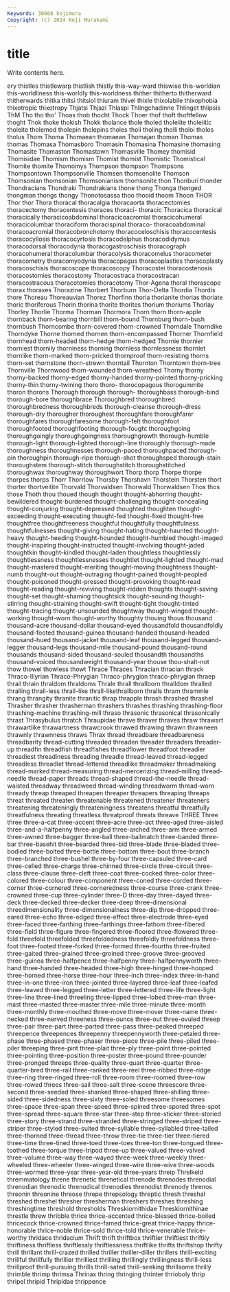 ```yaml
---
Keywords: 30608 kojimura
Copyright: (C) 2024 Koji Murakami
---
```


# title

Write contents here.



ery thistles thistlewarp thistlish
thistly this-way-ward thiswise this-worldian this-worldliness this-worldly this-worldness thither thitherto thitherward
thitherwards thitka thitsi thitsiol thiuram thivel thixle thixolabile thixophobia thixotropic
thixotropy Thjatsi Thjazi Thlaspi Thlingchadinne Thlinget thlipsis ThM Tho tho
tho' Thoas thob thocht Thock Thoer thof thoft thoftfellow thoght
Thok thoke thokish Thokk tholance thole tholed tholeiite tholeiitic tholeite
tholemod tholepin tholepins tholes tholi tholing tholli tholoi tholos tholus
Thom Thoma Thomaean thomaean Thomajan thoman Thomas thomas Thomasa Thomasboro
Thomasin Thomasina Thomasine thomasing Thomasite Thomaston Thomastown Thomasville Thomey thomisid
Thomisidae Thomism thomism Thomist thomist Thomistic Thomistical Thomite thomite Thomomys
Thompson thompson Thompsons Thompsontown Thompsonville Thomsen thomsenolite Thomson Thomsonian thomsonian
Thomsonianism thomsonite thon Thonburi thonder Thondracians Thondraki Thondrakians thone thong
Thonga thonged thongman thongs thongy Thonotosassa thoo thooid thoom Thoon
THOR Thor thor Thora thoracal thoracalgia thoracaorta thoracectomies thoracectomy thoracentesis
thoraces thoraci- thoracic Thoracica thoracical thoracically thoracicoabdominal thoracicoacromial thoracicohumeral thoracicolumbar
thoraciform thoracispinal thoraco- thoracoabdominal thoracoacromial thoracobronchotomy thoracoceloschisis thoracocentesis thoracocyllosis thoracocyrtosis
thoracodelphus thoracodidymus thoracodorsal thoracodynia thoracogastroschisis thoracograph thoracohumeral thoracolumbar thoracolysis thoracomelus
thoracometer thoracometry thoracomyodynia thoracopagus thoracoplasties thoracoplasty thoracoschisis thoracoscope thoracoscopy Thoracostei
thoracostenosis thoracostomies thoracostomy Thoracostraca thoracostracan thoracostracous thoracotomies thoracotomy Thor-Agena thoral
thorascope thorax thoraxes Thorazine Thorbert Thorburn Thor-Delta Thordia Thordis thore
Thoreau Thoreauvian Thorez Thorfinn thoria thorianite thorias thoriate thoric thoriferous
Thorin thorina thorite thorites thorium thoriums Thorlay Thorley Thorlie Thorma
Thorman Thormora Thorn thorn thorn-apple thornback thorn-bearing thornbill thorn-bound Thornburg
thorn-bush thornbush Thorncombe thorn-covered thorn-crowned Thorndale Thorndike Thorndyke Thorne thorned
thornen thorn-encompassed Thorner Thornfield thornhead thorn-headed thorn-hedge thorn-hedged Thornie thornier
thorniest thornily thorniness thorning thornless thornlessness thornlet thornlike thorn-marked thorn-pricked
thornproof thorn-resisting thorns thorn-set thornstone thorn-strewn thorntail Thornton Thorntown thorn-tree
Thornville Thornwood thorn-wounded thorn-wreathed Thorny thorny thorny-backed thorny-edged thorny-handed thorny-pointed
thorny-pricking thorny-thin thorny-twining thoro thoro- thorocopagous thorogummite thoron thorons Thorough
thorough thorough- thoroughbass thorough-bind thorough-bore thoroughbrace Thoroughbred thoroughbred thoroughbredness thoroughbreds
thorough-cleanse thorough-dress thorough-dry thorougher thoroughest thoroughfare thoroughfarer thoroughfares thoroughfaresome thorough-felt
thoroughfoot thoroughfooted thoroughfooting thorough-fought thoroughgoing thoroughgoingly thoroughgoingness thoroughgrowth thorough-humble thorough-light
thorough-lighted thorough-line thoroughly thorough-made thoroughness thoroughnesses thorough-paced thoroughpaced thorough-pin thoroughpin
thorough-ripe thorough-shot thoroughsped thorough-stain thoroughstem thorough-stitch thoroughstitch thoroughstitched thoroughwax thoroughway
thoroughwort Thorp thorp Thorpe thorpe thorpes thorps Thorr Thorrlow Thorsby
Thorshavn Thorstein Thorsten thort thorter thortveitite Thorvald Thorvaldsen Thorwald Thorwaldsen
Thos thos those Thoth thou thoued though thought thought-abhorring thought-bewildered
thought-burdened thought-challenging thought-concealing thought-conjuring thought-depressed thoughted thoughten thought-exceeding thought-executing thought-fed
thought-fixed thought-free thoughtfree thoughtfreeness thoughtful thoughtfully thoughtfulness thoughtfulnesses thought-giving thought-hating
thought-haunted thought-heavy thought-heeding thought-hounded thought-humbled thought-imaged thought-inspiring thought-instructed thought-involving thought-jaded
thoughtkin thought-kindled thought-laden thoughtless thoughtlessly thoughtlessness thoughtlessnesses thoughtlet thought-lighted thought-mad
thought-mastered thought-meriting thought-moving thoughtness thought-numb thought-out thought-outraging thought-pained thought-peopled thought-poisoned
thought-pressed thought-provoking thought-read thought-reading thought-reviving thought-ridden thoughts thought-saving thought-set thought-shaming
thoughtsick thought-sounding thought-stirring thought-straining thought-swift thought-tight thought-tinted thought-tracing thought-unsounded thoughtway
thought-winged thought-working thought-worn thought-worthy thoughty thouing thous thousand thousand-acre thousand-dollar
thousand-eyed thousandfold thousandfoldly thousand-footed thousand-guinea thousand-handed thousand-headed thousand-hued thousand-jacket thousand-leaf
thousand-legged thousand-legger thousand-legs thousand-mile thousand-pound thousand-round thousands thousand-sided thousand-souled thousandth
thousandths thousand-voiced thousandweight thousand-year thouse thou-shalt-not thow thowel thowless thowt
Thrace Thraces Thracian thracian thrack Thraco-Illyrian Thraco-Phrygian Thraco-phrygian thraco-phrygian thraep
thrail thrain thraldom thraldoms Thrale thrall thrallborn thralldom thralled thralling
thrall-less thrall-like thrall-likethrallborn thralls thram thrammle thrang thrangity thranite thranitic
thrap thrapple thrash thrashed thrashel Thrasher thrasher thrasherman thrashers thrashes
thrashing thrashing-floor thrashing-machine thrashing-mill thraso thrasonic thrasonical thrasonically thrast Thrasybulus
thratch Thraupidae thrave thraver thraves thraw thrawart thrawartlike thrawartness thrawcrook
thrawed thrawing thrawn thrawneen thrawnly thrawnness thraws Thrax thread threadbare
threadbareness threadbarity thread-cutting threaded threaden threader threaders threader-up threadfin threadfish
threadfishes threadflower threadfoot threadier threadiest threadiness threading threadle thread-leaved thread-legged
threadless threadlet thread-lettered threadlike threadmaker threadmaking thread-marked thread-measuring thread-mercerizing thread-milling
thread-needle thread-paper threads thread-shaped thread-the-needle thread-waisted threadway threadweed thread-winding threadworm
thread-worn thready threap threaped threapen threaper threapers threaping threaps threat
threated threaten threatenable threatened threatener threateners threatening threateningly threateningness threatens
threatful threatfully threatfulness threating threatless threatproof threats threave THREE Three
three three-a-cat three-accent three-acre three-act three-aged three-aisled three-and-a-halfpenny three-angled three-arched
three-arm three-armed three-awned three-bagger three-ball three-ballmatch three-banded three-bar three-basehit three-bearded
three-bid three-blade three-bladed three-bodied three-bolted three-bottle three-bottom three-bout three-branch three-branched
three-bushel three-by-four three-capsuled three-card three-celled three-charge three-chinned three-circle three-circuit three-class
three-clause three-cleft three-coat three-cocked three-color three-colored three-colour three-component three-coned three-corded
three-corner three-cornered three-corneredness three-course three-crank three-crowned three-cup three-cylinder three-D three-day
three-dayed three-deck three-decked three-decker three-deep three-dimensional threedimensionality three-dimensionalness three-dip three-dropped
three-eared three-echo three-edged three-effect three-electrode three-eyed three-faced three-farthing three-farthings three-fathom
three-fibered three-field three-figure three-fingered three-floored three-flowered three-fold threefold threefolded threefoldedness
threefoldly threefoldness three-foot three-footed three-forked three-formed three-fourths three-fruited three-gaited three-grained
three-groined three-groove three-grooved three-guinea three-halfpence three-halfpenny three-halfpennyworth three-hand three-handed three-headed
three-high three-hinged three-hooped three-horned three-horse three-hour three-inch three-index three-in-hand three-in-one
three-iron three-jointed three-layered three-leaf three-leafed three-leaved three-legged three-letter three-lettered three-life
three-light three-line three-lined threeling three-lipped three-lobed three-man three-mast three-masted three-master
three-mile three-minute three-month three-monthly three-mouthed three-move three-mover three-name three-necked three-nerved
threeness three-ounce three-out three-ovuled threep three-pair three-part three-parted three-pass three-peaked
threeped threepence threepences threepenny threepennyworth three-petaled three-phase three-phased three-phaser three-piece
three-pile three-piled three-piler threeping three-pint three-plait three-ply three-point three-pointed three-pointing
three-position three-poster three-pound three-pounder three-pronged threeps three-quality three-quart three-quarter three-quarter-bred
three-rail three-ranked three-reel three-ribbed three-ridge three-ring three-ringed three-roll three-room three-roomed
three-row three-rowed threes three-sail three-salt three-scene threescore three-second three-seeded three-shanked
three-shaped three-shilling three-sided three-sidedness three-sixty three-soled threesome threesomes three-space three-span
three-speed three-spined three-spored three-spot three-spread three-square three-star three-step three-sticker three-storied
three-story three-strand three-stranded three-stringed three-striped three-striper three-styled three-suited three-syllable three-syllabled
three-tailed three-thorned three-thread three-throw three-tie three-tier three-tiered three-time three-tined three-toed
three-toes three-ton three-tongued three-toothed three-torque three-tripod three-up three-valued three-valved three-volume
three-way three-wayed three-week three-weekly three-wheeled three-wheeler three-winged three-wire three-wive three-woods
three-wormed three-year three-year-old three-years threip Threlkeld thremmatology threne threnetic threnetical
threnode threnodes threnodial threnodian threnodic threnodical threnodies threnodist threnody threnos
threonin threonine threose threpe threpsology threptic thresh threshal threshed threshel
thresher thresherman threshers threshes threshing threshingtime threshold thresholds Threskiornithidae Threskiornithinae
threstle threw thribble thrice thrice-accented thrice-blessed thrice-boiled thricecock thrice-crowned thrice-famed
thrice-great thrice-happy thrice-honorable thrice-noble thrice-sold thrice-told thrice-venerable thrice-worthy thridace thridacium
Thrift thrift thriftbox thriftier thriftiest thriftily thriftiness thriftless thriftlessly thriftlessness
thriftlike thrifts thriftshop thrifty thrill thrillant thrill-crazed thrilled thriller thriller-diller
thrillers thrill-exciting thrillful thrillfully thrillier thrilliest thrilling thrillingly thrillingness thrill-less
thrillproof thrill-pursuing thrills thrill-sated thrill-seeking thrillsome thrilly thrimble thrimp thrimsa
Thrinax thring thringing thrinter thrioboly thrip thripel thripid Thripidae thrippence
